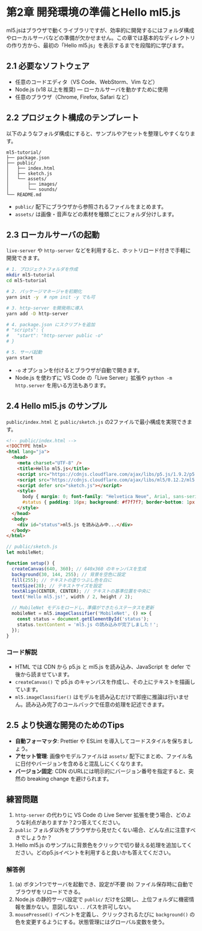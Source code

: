 # 第2章 開発環境の準備とHello ml5.js

ml5.jsはブラウザで動くライブラリですが、効率的に開発するにはフォルダ構成やローカルサーバなどの準備が欠かせません。この章では基本的なディレクトリの作り方から、最初の「Hello ml5.js」を表示するまでを段階的に学びます。

## 2.1 必要なソフトウェア
- 任意のコードエディタ（VS Code、WebStorm、Vim など）
- Node.js (v18 以上を推奨) — ローカルサーバを動かすために使用
- 任意のブラウザ（Chrome, Firefox, Safari など）

## 2.2 プロジェクト構成のテンプレート
以下のようなフォルダ構成にすると、サンプルやアセットを整理しやすくなります。

```
ml5-tutorial/
├── package.json
├── public/
│   ├── index.html
│   ├── sketch.js
│   └── assets/
│       ├── images/
│       └── sounds/
└── README.md
```

- `public/` 配下にブラウザから参照されるファイルをまとめます。
- `assets/` は画像・音声などの素材を種類ごとにフォルダ分けします。

## 2.3 ローカルサーバの起動
`live-server` や `http-server` などを利用すると、ホットリロード付きで手軽に開発できます。

```bash
# 1. プロジェクトフォルダを作成
mkdir ml5-tutorial
cd ml5-tutorial

# 2. パッケージマネージャを初期化
yarn init -y  # npm init -y でも可

# 3. http-server を開発用に導入
yarn add -D http-server

# 4. package.json にスクリプトを追加
# "scripts": {
#   "start": "http-server public -o"
# }

# 5. サーバ起動
yarn start
```

- `-o` オプションを付けるとブラウザが自動で開きます。
- Node.js を使わずに VS Code の「Live Server」拡張や `python -m http.server` を用いる方法もあります。

## 2.4 Hello ml5.js のサンプル
`public/index.html` と `public/sketch.js` の2ファイルで最小構成を実現できます。

```html
<!-- public/index.html -->
<!DOCTYPE html>
<html lang="ja">
  <head>
    <meta charset="UTF-8" />
    <title>Hello ml5.js</title>
    <script src="https://cdnjs.cloudflare.com/ajax/libs/p5.js/1.9.2/p5.min.js"></script>
    <script src="https://cdnjs.cloudflare.com/ajax/libs/ml5/0.12.2/ml5.min.js"></script>
    <script defer src="sketch.js"></script>
    <style>
      body { margin: 0; font-family: "Helvetica Neue", Arial, sans-serif; }
      #status { padding: 16px; background: #f7f7f7; border-bottom: 1px solid #ccc; }
    </style>
  </head>
  <body>
    <div id="status">ml5.js を読み込み中...</div>
  </body>
</html>
```

```javascript
// public/sketch.js
let mobileNet;

function setup() {
  createCanvas(640, 360); // 640x360 のキャンバスを生成
  background(30, 144, 255); // 背景を空色に設定
  fill(255); // テキストの塗りつぶし色を白に
  textSize(28); // テキストサイズを設定
  textAlign(CENTER, CENTER); // テキストの基準位置を中央に
  text('Hello ml5.js!', width / 2, height / 2);

  // MobileNet モデルをロードし、準備ができたらステータスを更新
  mobileNet = ml5.imageClassifier('MobileNet', () => {
    const status = document.getElementById('status');
    status.textContent = 'ml5.js の読み込みが完了しました！';
  });
}
```

### コード解説
- HTML では CDN から p5.js と ml5.js を読み込み、JavaScript を defer で後から読ませています。
- `createCanvas()` で p5.js のキャンバスを作成し、その上にテキストを描画しています。
- `ml5.imageClassifier()` はモデルを読み込むだけで即座に推論は行いません。読み込み完了のコールバックで任意の処理を記述できます。

## 2.5 より快適な開発のためのTips
- **自動フォーマッタ**: Prettier や ESLint を導入してコードスタイルを保ちましょう。
- **アセット管理**: 画像やモデルファイルは `assets/` 配下にまとめ、ファイル名に日付やバージョンを含めると混乱しにくくなります。
- **バージョン固定**: CDN のURLには明示的にバージョン番号を指定すると、突然の breaking change を避けられます。

## 練習問題
1. `http-server` の代わりに VS Code の Live Server 拡張を使う場合、どのような利点がありますか？2つ答えてください。
2. `public` フォルダ以外をブラウザから見せたくない場合、どんな点に注意すべきでしょうか？
3. Hello ml5.js のサンプルに背景色をクリックで切り替える処理を追加してください。どのp5.jsイベントを利用すると良いかも答えてください。

### 解答例
1. (a) ボタン1つでサーバを起動でき、設定が不要 (b) ファイル保存時に自動でブラウザをリロードできる。
2. Node.js の静的サーバ設定で `public/` だけを公開し、上位フォルダに機密情報を置かない。意図しない `..` パスを許可しない。
3. `mousePressed()` イベントを定義し、クリックされるたびに `background()` の色を変更するようにする。状態管理にはグローバル変数を使う。
